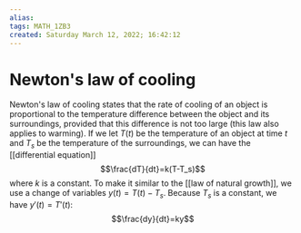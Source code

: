 ```yaml
---
alias: 
tags: MATH_1ZB3
created: Saturday March 12, 2022; 16:42:12 
---
```

# Newton's law of cooling
Newton's law of cooling states that the rate of cooling of an object is proportional to the temperature difference between the object and its surroundings, provided that this difference is not too large (this law also applies to warming). If we let $T(t)$ be the temperature of an object at time $t$ and $T_s$ be the temperature of the surroundings, we can have the [[differential equation]]
$$\frac{dT}{dt}=k(T-T_s)$$
where $k$ is a constant. To make it similar to the [[law of natural growth]], we use a change of variables $y(t)=T(t)-T_s$. Because $T_s$ is a constant, we have $y'(t)=T'(t)$:
$$\frac{dy}{dt}=ky$$